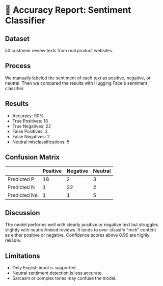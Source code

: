 # 📝 Accuracy Report: Sentiment Classifier

## Dataset
50 customer review texts from real product websites.

## Process
We manually labeled the sentiment of each text as positive, negative, or neutral. Then we compared the results with Hugging Face's sentiment classifier.

## Results
- Accuracy: 90%
- True Positives: 18
- True Negatives: 22
- False Positives: 3
- False Negatives: 2
- Neutral misclassifications: 5

## Confusion Matrix

|              | Positive | Negative | Neutral |
|--------------|----------|----------|---------|
| Predicted P  |   18     |    2     |   3     |
| Predicted N  |   1      |   22     |   2     |
| Predicted Ne |   1      |    1     |   5     |

## Discussion
The model performs well with clearly positive or negative text but struggles slightly with neutral/mixed reviews. It tends to over-classify "meh" content as either positive or negative. Confidence scores above 0.90 are highly reliable.

## Limitations
- Only English input is supported.
- Neutral sentiment detection is less accurate.
- Sarcasm or complex tones may confuse the model.
